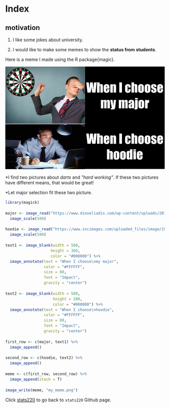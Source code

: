 # Index
## motivation
1. I like some jokes about university.

2. I would like to make some memes to show the **status from students**.


Here is a meme I made using the R package{magic}.

![image](https://raw.githubusercontent.com/dailymomo/stats220/main/my_meme.png)

*I find two pictures about *darts* and *"hard working"*. If these two pictures have different means, that would be great!

*Let major selection fit these two picture.

```r
library(magick)

major <- image_read("https://www.dinoeliadis.com/wp-content/uploads/2018/06/800ThrowingDartBlind.jpeg") %>%
  image_scale(500)

hoodie <- image_read("https://www.incimages.com/uploaded_files/image/1920x1080/getty_491709432_2000133320009280327_368554.jpg") %>%
  image_scale(500)

text1 <- image_blank(width = 500,
                    height = 360,
                    color = "#000000") %>%
  image_annotate(text = "When I choose\nmy major",
                 color = "#FFFFFF",
                 size = 80,
                 font = "Impact",
                 gravity = "center")

text2 <- image_blank(width = 500,
                     height = 280,
                     color = "#000000") %>%
  image_annotate(text = "When I choose\nhoodie",
                 color = "#FFFFFF",
                 size = 80,
                 font = "Impact",
                 gravity = "center")

first_row <- c(major, text1) %>%
  image_append()

second_row <- c(hoodie, text2) %>%
  image_append()

meme <- c(first_row, second_row) %>%
  image_append(stack = T)

image_write(meme, "my_meme.png")

```


Click [stats220](https://github.com/dailymomo/stats220) to go back to `stats220` Github page.
